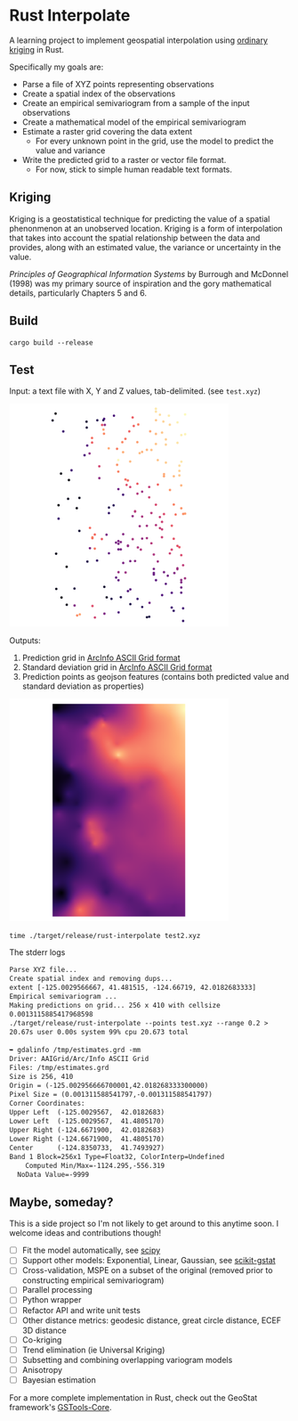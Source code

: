 # Rust Interpolate

A learning project to implement geospatial interpolation using [ordinary kriging](https://gisgeography.com/kriging-interpolation-prediction/) in Rust.

Specifically my goals are:

- Parse a file of XYZ points representing observations
- Create a spatial index of the observations
- Create an empirical semivariogram from a sample of the input observations
- Create a mathematical model of the empirical semivariogram
- Estimate a raster grid covering the data extent
  - For every unknown point in the grid, use the model to predict the value and variance
- Write the predicted grid to a raster or vector file format.
  - For now, stick to simple human readable text formats.

## Kriging

Kriging is a geostatistical technique for predicting the value of a spatial phenonmenon at an unobserved location. Kriging is a form of interpolation that takes into account the spatial relationship between the data and provides, along with an estimated value, the variance or uncertainty in the value.

_Principles of Geographical Information Systems_ by Burrough and McDonnel (1998) was my primary source of inspiration and the gory mathematical details, particularly Chapters 5 and 6.

## Build

```
cargo build --release
```

## Test

Input: a text file with X, Y and Z values, tab-delimited. (see `test.xyz`)

<img src="img/pts.png" height="400px">

Outputs:

1. Prediction grid in [ArcInfo ASCII Grid format](https://www.loc.gov/preservation/digital/formats/fdd/fdd000421.shtml)
2. Standard deviation grid in [ArcInfo ASCII Grid format](https://www.loc.gov/preservation/digital/formats/fdd/fdd000421.shtml)
3. Prediction points as geojson features (contains both predicted value and standard deviation as properties)

<img src="img/grid.png" height="400px">

```
time ./target/release/rust-interpolate test2.xyz
```

The stderr logs

```
Parse XYZ file...
Create spatial index and removing dups...
extent [-125.0029566667, 41.481515, -124.66719, 42.0182683333]
Empirical semivariogram ...
Making predictions on grid... 256 x 410 with cellsize 0.0013115885417968598
./target/release/rust-interpolate --points test.xyz --range 0.2 >   20.67s user 0.00s system 99% cpu 20.673 total

➥ gdalinfo /tmp/estimates.grd -mm
Driver: AAIGrid/Arc/Info ASCII Grid
Files: /tmp/estimates.grd
Size is 256, 410
Origin = (-125.002956666700001,42.018268333300000)
Pixel Size = (0.001311588541797,-0.001311588541797)
Corner Coordinates:
Upper Left  (-125.0029567,  42.0182683)
Lower Left  (-125.0029567,  41.4805170)
Upper Right (-124.6671900,  42.0182683)
Lower Right (-124.6671900,  41.4805170)
Center      (-124.8350733,  41.7493927)
Band 1 Block=256x1 Type=Float32, ColorInterp=Undefined
    Computed Min/Max=-1124.295,-556.319
  NoData Value=-9999
```

## Maybe, someday?

This is a side project so I'm not likely to get around to this anytime soon. I welcome ideas and contributions though!

- [ ] Fit the model automatically, see [scipy](https://docs.scipy.org/doc/scipy/reference/generated/scipy.optimize.curve_fit.html#scipy-optimize-curve-fit)
- [ ] Support other models: Exponential, Linear, Gaussian, see [scikit-gstat](https://mmaelicke.github.io/scikit-gstat/reference/models.html)
- [ ] Cross-validation, MSPE on a subset of the original (removed prior to constructing empirical semivariogram)
- [ ] Parallel processing
- [ ] Python wrapper
- [ ] Refactor API and write unit tests
- [ ] Other distance metrics: geodesic distance, great circle distance, ECEF 3D distance
- [ ] Co-kriging
- [ ] Trend elimination (ie Universal Kriging)
- [ ] Subsetting and combining overlapping variogram models
- [ ] Anisotropy
- [ ] Bayesian estimation

For a more complete implementation in Rust, check out the GeoStat framework's [GSTools-Core](https://github.com/GeoStat-Framework/GSTools-Core).
